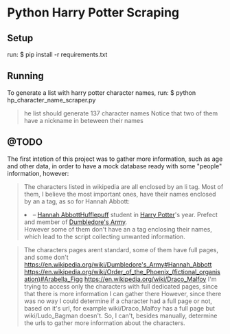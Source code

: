 
# Python Harry Potter Scraping

## Setup 
run:
    $ pip install -r requirements.txt

## Running
To generate a list with harry potter character names, run:
    $ python hp_character_name_scraper.py
> he list should generate 137 character names
> Notice that two of them have a nickname in beteween their names

## @TODO
The first intetion of this project was to gather more information, such as age and other data, in order to have a mock database ready with some "people" information, however:

> The characters listed in wikipedia are all enclosed by an li tag. Most of them, I believe the most important ones, have their names enclosed by an a tag, as so for Hannah Abbott: 
    <li> – <a href="https://en.wikipedia.org/wiki/Dumbledore%27s_Army#Hannah_Abbott" title="Dumbledore's Army">Hannah Abbott</a><a href="https://en.wikipedia.org/wiki/Hufflepuff" class="mw-redirect" title="Hufflepuff">Hufflepuff</a> student in <a href="https://en.wikipedia.org/wiki/Harry_Potter_(character)" title="Harry Potter (character)">Harry Potter</a>'s year. Prefect and member of <a href="https://en.wikipedia.org/wiki/Dumbledore%27s_Army" title="Dumbledore's Army">Dumbledore's Army</a>.</li>
> However some of them don't have an a tag enclosing their names, which lead to the script collecting unwanted information.

> The characters pages arent standard, some of them have full pages, and some don't
https://en.wikipedia.org/wiki/Dumbledore's_Army#Hannah_Abbott
https://en.wikipedia.org/wiki/Order_of_the_Phoenix_(fictional_organisation)#Arabella_Figg
https://en.wikipedia.org/wiki/Draco_Malfoy
> I'm trying to access only the characters with full dedicated pages, since that there is more information I can gather there
> However, since there was no way I could determine if a character had a full page or not, based on it's url, for example wiki/Draco_Malfoy has a full page but wiki/Ludo_Bagman doesn't.
> So, I can't, besides manually, determine the urls to gather more information about the characters.